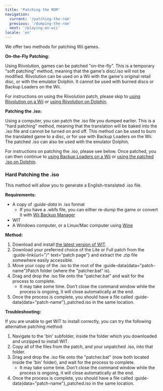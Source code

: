 ```yaml
---
title: 'Patching the ROM'
navigation:
  current: '/patching-the-rom'
  previous: '/dumping-the-rom'
  next: '/playing-on-wii'
locale: 'en'
---
```

We offer two methods for patching Wii games.

**On-the-Fly Patching:**

Using Riivolution, games can be patched "on-the-fly". This is a temporary "soft patching" method, meaning that the game's disc/.iso will not be modified. Riivolution can be used on a Wii with the game's original retail disc, or with the emulator Dolphin. It cannot be used with burned discs or Backup Loaders on the Wii.

For instructions on using the Riivolution patch, please skip to [using Riivolution on a Wii](playing-on-wii#riivolution-method) or [using Riivolution on Dolphin](playing-on-dolphin#riivolution-method).

**Patching the .iso:**

Using a computer, you can patch the .iso file you dumped earlier. This is a "hard patching" method, meaning that the translation will be baked into the .iso file and cannot be turned on and off. This method can be used to burn the translated game to a disc, or for use with Backup Loaders on the Wii. The patched .iso can also be used with the emulator Dolphin.

For instructions on patching the .iso, please see below. Once patched, you can then continue to [using Backup Loaders on a Wii](playing-on-wii#patched-iso-method-using-a-backup-loader) or [using the patched .iso on Dolphin](playing-on-dolphin#patched-iso-method).

### Hard Patching the .iso
This method will allow you to generate a English-translated .iso file.

**Requirements:**
* A copy of *:guide-data* in .iso format
    * If you have a .wbfs file, you can either re-dump the game or convert it with [Wii Backup Manager](http://www.wiibackupmanager.co.uk/)
* WIT
* A Windows computer, or a Linux/Mac computer using [Wine](https://wiki.winehq.org/)

**Method:**
1) Download and install [the latest version of WIT](https://wit.wiimm.de/download.html).
2) Download your preferred choice of the Lite or Full patch from the :guide-link{url="/" text="patch page"} and extract the .zip file somewhere easily accessible.
4) Move your copy of the .iso to the root of the :guide-data{data="patch-name"}Patch folder (where the "patcher.bat" is).
3) Drag and drop the .iso file onto the "patcher.bat" and wait for the process to complete.
   * It may take some time. Don’t close the command window while the process is ongoing, it will close automatically at the end.
4) Once the process is complete, you should have a file called :guide-data{data="patch-name"}_patched.iso in the same location.

**Troubleshooting:**      

If you are unable to get WIT to install correctly, you can try the following alternative patching method:
1) Navigate to the 'bin' subfolder, inside the folder which you downloaded and unzipped to install WIT.
2) Copy all of the files from the patch, and your unpatched .iso, into that folder.
3) Drag and drop the .iso file onto the "patcher.bat" (now both located inside the 'bin' folder), and wait for the process to complete.
    * It may take some time. Don’t close the command window while the process is ongoing, it will close automatically at the end.
4) Once the process is complete, you should have a file called :guide-data{data="patch-name"}_patched.iso in the same location.
